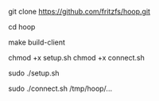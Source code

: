 git clone https://github.com/fritzfs/hoop.git

cd hoop

make build-client

chmod +x setup.sh
chmod +x connect.sh

sudo ./setup.sh

sudo ./connect.sh /tmp/hoop/... 
